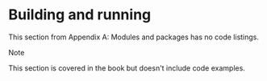 # Building and running

This section from Appendix A: Modules and packages has no code listings.

> [!NOTE]
> This section is covered in the book but doesn't include code examples.
